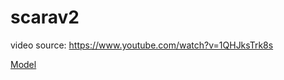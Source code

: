 # scarav2
video source: https://www.youtube.com/watch?v=1QHJksTrk8s


 [Model](https://ravendano014.github.io/scarav2/index.html)
